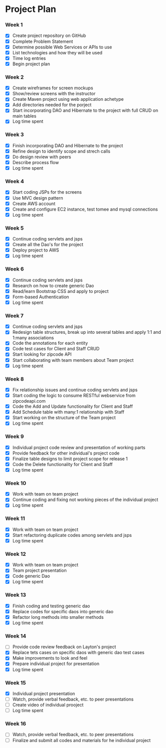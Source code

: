 # Project Plan

### Week 1
- [X] Create project repository on GitHub
- [X] Complete Problem Statement
- [X] Determine possible Web Services or APIs to use
- [X] List technologies and how they will be used
- [X] Time log entries
- [X] Begin project plan

### Week 2
- [X] Create wireframes for screen mockups
- [X] Show/review screens with the instructor
- [X] Create Maven project using web application achetype
- [X] Add directories needed for the porject
- [X] Start incorporating DAO and Hibernate to the project with full CRUD on main tables
- [X] Log time spent

### Week 3
- [X] Finish incorporating DAO and Hibernate to the project
- [X] Refine design to identify scope and strech calls
- [X] Do design review with peers
- [X] Describe process flow
- [X] Log time spent

### Week 4
- [X] Start coding JSPs for the screens
- [X] Use MVC design pattern
- [X] Create AWS account
- [X] Create and configure EC2 instance, test tomee and mysql connections
- [X] Log time spent

### Week 5
- [X] Continue coding servlets and jsps
- [X] Create all the Dao's for the project
- [X] Deploy project to AWS  
- [X] Log time spent

### Week 6
- [X] Continue coding servlets and jsps
- [X] Research on how to create generic Dao
- [X] Read/learn Bootstrap CSS and apply to project
- [X] Form-based Authentication
- [X] Log time spent

### Week 7
- [X] Continue coding servlets and jsps
- [X] Redesign table structures, break up into several tables and apply 1:1 and 1:many associations 
- [X] Code the annotations for each entity 
- [X] Code test cases for Client and Staff CRUD 
- [X] Start looking for zipcode API
- [X] Start collaborating with team members about Team project
- [X] Log time spent

### Week 8
- [X] Fix relationship issues and continue coding servlets and jsps
- [X] Start coding the logic to consume RESTful webservice from zipcodeapi.com 
- [X] Code the Add and Update functionality for Client and Staff 
- [X] Add Schedule table with many:1 relationship with Staff
- [X] Start working on the structure of the Team project
- [X] Log time spent

### Week 9
- [X] Individual project code review and presentation of working parts
- [X] Provide feedback for other individual's project code 
- [X] Finalize table designs to limit project scope for release 1
- [X] Code the Delete functionality for Client and Staff 
- [X] Log time spent

### Week 10
- [X] Work with team on team project
- [X] Continue coding and fixing not working pieces of the individual project
- [X] Log time spent

### Week 11
- [X] Work with team on team project
- [X] Start refactoring duplicate codes among servlets and jsps
- [X] Log time spent

### Week 12
- [X] Work with team on team project
- [X] Team project presentation 
- [X] Code generic Dao 
- [X] Log time spent

### Week 13
- [X] Finish coding and testing generic dao
- [X] Replace codes for specific daos into generic dao
- [X] Refactor long methods into smaller methods 
- [X] Log time spent

### Week 14
- [ ] Provide code review feedback on Layton's project 
- [X] Replace tets cases on specific daos with generic dao test cases
- [X] Make improvements to look and feel
- [X] Prepare individual project for presentation
- [X] Log time spent

### Week 15
- [X] Individual project presentation
- [ ] Watch, provide verbal feedback, etc. to peer presentations
- [ ] Create video of individual prooject
- [ ] Log time spent

### Week 16
- [ ] Watch, provide verbal feedback, etc. to peer presentations
- [ ] Finalize and submit all codes and materials for he individual project

